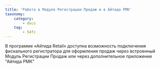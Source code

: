 ```yaml
---
title: 'Работа в Модуле Регистрации Продаж и в Айтида РМК'
taxonomy:
    category:
        - docs
    tag:
        - 54fz
---
```


В программе «Айтида Retail» доступна возможность подключения фискального регистратора для оформления продаж через встроенный Модуль Регистрации Продаж или через дополнительное приложение "Айтида РМК"

